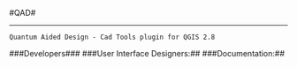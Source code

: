 #QAD#


----------

	Quantum Aided Design - Cad Tools plugin for QGIS 2.8 

###Developers###
###User Interface Designers:##
###Documentation:##
